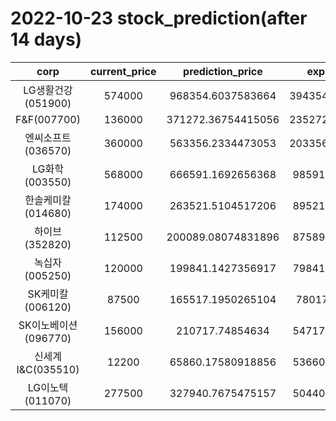 # 2022-10-23 stock_prediction(after 14 days)

|   corp   |   current_price   |   prediction_price   |   expected_profit   |
|:--------:|:-----------------:|:--------------------:|:-------------------:|
|LG생활건강(051900)|574000|968354.6037583664|394354.60375836643|
|F&F(007700)|136000|371272.36754415056|235272.36754415056|
|엔씨소프트(036570)|360000|563356.2334473053|203356.23344730528|
|LG화학(003550)|568000|666591.1692656368|98591.16926563683|
|한솔케미칼(014680)|174000|263521.5104517206|89521.51045172062|
|하이브(352820)|112500|200089.08074831896|87589.08074831896|
|녹십자(005250)|120000|199841.1427356917|79841.14273569171|
|SK케미칼(006120)|87500|165517.1950265104|78017.1950265104|
|SK이노베이션(096770)|156000|210717.74854634|54717.74854634001|
|신세계 I&C(035510)|12200|65860.17580918856|53660.17580918856|
|LG이노텍(011070)|277500|327940.7675475157|50440.76754751569|

